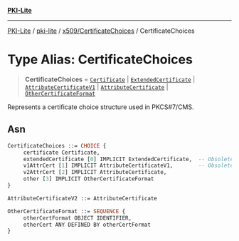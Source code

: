 [**PKI-Lite**](../../../../README.md)

---

[PKI-Lite](../../../../README.md) / [pki-lite](../../../README.md) / [x509/CertificateChoices](../README.md) / CertificateChoices

# Type Alias: CertificateChoices

> **CertificateChoices** = [`Certificate`](../../Certificate/classes/Certificate.md) \| [`ExtendedCertificate`](../../legacy/ExtendedCertificate/classes/ExtendedCertificate.md) \| [`AttributeCertificateV1`](../../attribute-certs/AttributeCertificateV1/classes/AttributeCertificateV1.md) \| [`AttributeCertificate`](../../attribute-certs/AttributeCertificate/classes/AttributeCertificate.md) \| [`OtherCertificateFormat`](../../legacy/OtherCertificateFormat/classes/OtherCertificateFormat.md)

Represents a certificate choice structure used in PKCS#7/CMS.

## Asn

```asn
CertificateChoices ::= CHOICE {
     certificate Certificate,
     extendedCertificate [0] IMPLICIT ExtendedCertificate,  -- Obsolete
     v1AttrCert [1] IMPLICIT AttributeCertificateV1,        -- Obsolete
     v2AttrCert [2] IMPLICIT AttributeCertificate,
     other [3] IMPLICIT OtherCertificateFormat
}

AttributeCertificateV2 ::= AttributeCertificate

OtherCertificateFormat ::= SEQUENCE {
     otherCertFormat OBJECT IDENTIFIER,
     otherCert ANY DEFINED BY otherCertFormat
}
```
